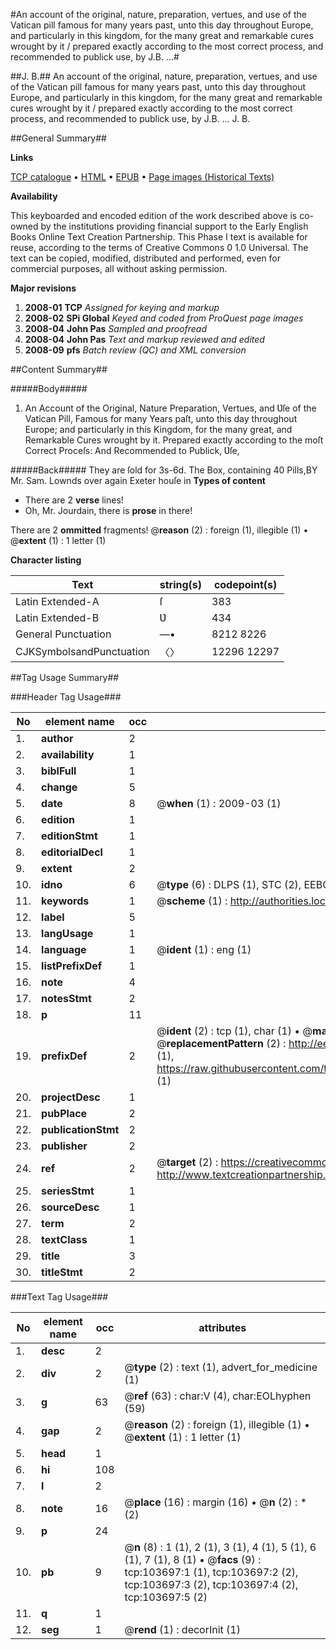 #An account of the original, nature, preparation, vertues, and use of the Vatican pill famous for many years past, unto this day throughout Europe, and particularly in this kingdom, for the many great and remarkable cures wrought by it / prepared exactly according to the most correct process, and recommended to publick use, by J.B. ...#

##J. B.##
An account of the original, nature, preparation, vertues, and use of the Vatican pill famous for many years past, unto this day throughout Europe, and particularly in this kingdom, for the many great and remarkable cures wrought by it / prepared exactly according to the most correct process, and recommended to publick use, by J.B. ...
J. B.

##General Summary##

**Links**

[TCP catalogue](http://www.ota.ox.ac.uk/tcp/)  • 
[HTML](http://tei.it.ox.ac.uk/tcp/Texts-HTML/free/A31/A31013.html)  • 
[EPUB](http://tei.it.ox.ac.uk/tcp/Texts-EPUB/free/A31/A31013.epub) • 
[Page images (Historical Texts)](https://data.historicaltexts.jisc.ac.uk/view?pubId=eebo-15553934e&pageId=eebo-15553934e-103697-1)

**Availability**

This keyboarded and encoded edition of the
	       work described above is co-owned by the institutions
	       providing financial support to the Early English Books
	       Online Text Creation Partnership. This Phase I text is
	       available for reuse, according to the terms of Creative
	       Commons 0 1.0 Universal. The text can be copied,
	       modified, distributed and performed, even for
	       commercial purposes, all without asking permission.

**Major revisions**

1. __2008-01__ __TCP__ *Assigned for keying and markup*
1. __2008-02__ __SPi Global__ *Keyed and coded from ProQuest page images*
1. __2008-04__ __John Pas__ *Sampled and proofread*
1. __2008-04__ __John Pas__ *Text and markup reviewed and edited*
1. __2008-09__ __pfs__ *Batch review (QC) and XML conversion*

##Content Summary##

#####Body#####

1. An Account of the Original, Nature Preparation, Vertues, and Ʋſe of the Vatican Pill, Famous for many Years paſt, unto this day throughout Europe; and particularly in this Kingdom, for the many great, and Remarkable Cures wrought by it. Prepared exactly according to the moſt Correct Proceſs: And Recommended to Publick, Ʋſe,

#####Back#####
They are ſold for 3s-6d. The Box, containing 40 Pills,BY Mr. Sam. Lownds over again Exeter houſe in 
**Types of content**

  * There are 2 **verse** lines!
  * Oh, Mr. Jourdain, there is **prose** in there!

There are 2 **ommitted** fragments! 
 @__reason__ (2) : foreign (1), illegible (1)  •  @__extent__ (1) : 1 letter (1)

**Character listing**


|Text|string(s)|codepoint(s)|
|---|---|---|
|Latin Extended-A|ſ|383|
|Latin Extended-B|Ʋ|434|
|General Punctuation|—•|8212 8226|
|CJKSymbolsandPunctuation|〈〉|12296 12297|

##Tag Usage Summary##

###Header Tag Usage###

|No|element name|occ|attributes|
|---|---|---|---|
|1.|__author__|2||
|2.|__availability__|1||
|3.|__biblFull__|1||
|4.|__change__|5||
|5.|__date__|8| @__when__ (1) : 2009-03 (1)|
|6.|__edition__|1||
|7.|__editionStmt__|1||
|8.|__editorialDecl__|1||
|9.|__extent__|2||
|10.|__idno__|6| @__type__ (6) : DLPS (1), STC (2), EEBO-CITATION (1), OCLC (1), VID (1)|
|11.|__keywords__|1| @__scheme__ (1) : http://authorities.loc.gov/ (1)|
|12.|__label__|5||
|13.|__langUsage__|1||
|14.|__language__|1| @__ident__ (1) : eng (1)|
|15.|__listPrefixDef__|1||
|16.|__note__|4||
|17.|__notesStmt__|2||
|18.|__p__|11||
|19.|__prefixDef__|2| @__ident__ (2) : tcp (1), char (1)  •  @__matchPattern__ (2) : ([0-9\-]+):([0-9IVX]+) (1), (.+) (1)  •  @__replacementPattern__ (2) : http://eebo.chadwyck.com/downloadtiff?vid=$1&page=$2 (1), https://raw.githubusercontent.com/textcreationpartnership/Texts/master/tcpchars.xml#$1 (1)|
|20.|__projectDesc__|1||
|21.|__pubPlace__|2||
|22.|__publicationStmt__|2||
|23.|__publisher__|2||
|24.|__ref__|2| @__target__ (2) : https://creativecommons.org/publicdomain/zero/1.0/ (1), http://www.textcreationpartnership.org/docs/. (1)|
|25.|__seriesStmt__|1||
|26.|__sourceDesc__|1||
|27.|__term__|2||
|28.|__textClass__|1||
|29.|__title__|3||
|30.|__titleStmt__|2||


###Text Tag Usage###

|No|element name|occ|attributes|
|---|---|---|---|
|1.|__desc__|2||
|2.|__div__|2| @__type__ (2) : text (1), advert_for_medicine (1)|
|3.|__g__|63| @__ref__ (63) : char:V (4), char:EOLhyphen (59)|
|4.|__gap__|2| @__reason__ (2) : foreign (1), illegible (1)  •  @__extent__ (1) : 1 letter (1)|
|5.|__head__|1||
|6.|__hi__|108||
|7.|__l__|2||
|8.|__note__|16| @__place__ (16) : margin (16)  •  @__n__ (2) : * (2)|
|9.|__p__|24||
|10.|__pb__|9| @__n__ (8) : 1 (1), 2 (1), 3 (1), 4 (1), 5 (1), 6 (1), 7 (1), 8 (1)  •  @__facs__ (9) : tcp:103697:1 (1), tcp:103697:2 (2), tcp:103697:3 (2), tcp:103697:4 (2), tcp:103697:5 (2)|
|11.|__q__|1||
|12.|__seg__|1| @__rend__ (1) : decorInit (1)|
